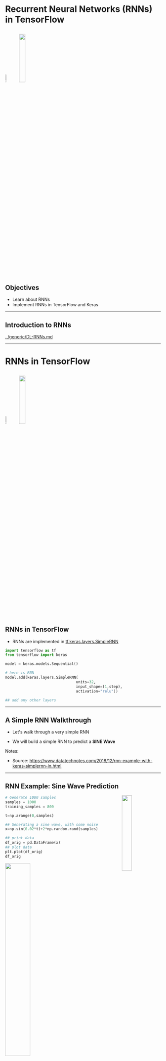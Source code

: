 # Recurrent Neural Networks (RNNs) in TensorFlow


<!-- TODO shiva -->
<img src="../../assets/images/deep-learning/rnn-2.png"  style="width:8%;" /><!-- {"left" : 1.02, "top" : 2.42, "height" : 4.8, "width" : 8.21} -->
<img src="../../assets/images/logos/tensorflow-logo-1.png" style="width:20%;"/><!-- {"left" : 2.79, "top" : 6.07, "height" : 1.81, "width" : 2.13} -->
---

## Objectives
* Learn about RNNs
* Implement RNNs in TensorFlow and Keras

---

## Introduction to RNNs

[../generic/DL-RNNs.md](../generic/DL-RNNs.md)

---

# RNNs in TensorFlow

<!-- TODO shiva -->
<img src="../../assets/images/deep-learning/rnn-2.png"  style="width:8%;" /><!-- {"left" : 1.02, "top" : 2.42, "height" : 4.8, "width" : 8.21} -->
<img src="../../assets/images/logos/tensorflow-logo-1.png" style="width:20%;"/><!-- {"left" : 2.79, "top" : 6.07, "height" : 1.81, "width" : 2.13} -->
---

## RNNs in TensorFlow

* RNNs are implemented in [tf.keras.layers.SimpleRNN](https://www.tensorflow.org/api_docs/python/tf/keras/layers/SimpleRNN)

```python
import tensorflow as tf
from tensorflow import keras

model = keras.models.Sequential()

# here is RNN
model.add(keras.layers.SimpleRNN(
                                units=32,
                                input_shape=(1,step),
                                activation="relu"))

## add any other layers
```

---

## A Simple RNN Walkthrough

* Let's walk through a very simple RNN

* We will build a simple RNN to predict a **SINE Wave**


Notes:
* Source: https://www.datatechnotes.com/2018/12/rnn-example-with-keras-simplernn-in.html

---

## RNN Example: Sine Wave Prediction

<img src="../../assets/images/deep-learning/rnn-sinewave-1-data.png"  style="width:25%;float:right;" />

```python
# Generate 1000 samples
samples = 1000    
training_samples = 800    

t=np.arange(0,samples)

## Generating a sine wave, with some noise
x=np.sin(0.02*t)+2*np.random.rand(samples)

## print data
df_orig = pd.DataFrame(x)
## plot data
plt.plot(df_orig)
df_orig
```

<img src="../../assets/images/deep-learning/rnn-sinewave-2-dataplot.png"  style="width:40%;" />

---
## Shaping Data for RNN

* RNN takes sequence of input and produces output

* This is called **`step`**

* Consider the following sequence:  
`x = [1,2,3,4,5,6,7,8,9,10]`

* For **`step=1`** the input(x) and prediction(y) looks like this

| X | Y |
|---|---|
| 1 | 2 |
| 2 | 3 |
| 3 | 4 |
| 4 | 5 |
| 5 | 6 |


---
## Shaping Data for RNN

* Input:   
`x = [1,2,3,4,5,6,7,8,9,10]`

* Step=2

* Input, Output looks like this:

| X   | Y |
|-----|---|
| 1,2 | 3 |
| 2,3 | 4 |
| 3,4 | 5 |
| 4,5 | 6 |
| 5,6 | 7 |

---

## Shaping Data for RNN

* Input:   
`x = [1,2,3,4,5,6,7,8,9,10]`

* Step=3

* Input, Output looks like this:

| X     | Y |
|-------|---|
| 1,2,3 | 4 |
| 2,3,4 | 5 |
| 3,4,5 | 6 |
| 4,5,6 | 7 |
| 5,6,7 | 8 |

---

## Shape Data

```python
## vectorize the data

def convertToMatrix(data, step):
 X, Y =[], []
 for i in range(len(data)-step):
  d=i+step  
  X.append(data[i:d,])
  Y.append(data[d,])
 return np.array(X), np.array(Y)

x_train,y_train =convertToMatrix(train,step)
x_test,y_test =convertToMatrix(test,step)

print ("x_train.shape", x_train.shape)
print ("y_train.shape", y_train.shape)
print ("x_test.shape", x_test.shape)
print ("y_test.shape", y_test.shape)

## See data
df = pd.DataFrame(x_train, y_train)
df

## Finally, we'll reshape trainX and testX to fit with the Keras model.
## RNN model requires three-dimensional input data.

x_train = np.reshape(x_train, (x_train.shape[0], 1, x_train.shape[1]))
x_test = np.reshape(x_test, (x_test.shape[0], 1, x_test.shape[1]))

print ("x_train.shape", x_train.shape)
print ("y_train.shape", y_train.shape)
print ("x_test.shape", x_test.shape)
print ("y_test.shape", y_test.shape)
```

---

## Shaping Data

```text
x_train.shape (800, 4)
y_train.shape (800,)
x_test.shape (200, 4)
y_test.shape (200,)

x_train.shape (800, 1, 4)
y_train.shape (800,)
x_test.shape (200, 1, 4)
y_test.shape (200,)
```

<img src="../../assets/images/deep-learning/rnn-sinewave-3-data-shaped-2.png"  style="width:30%;float:left;" />
<img src="../../assets/images/deep-learning/rnn-sinewave-3-data-shaped.png"  style="width:30%;float:right;" />

---

## Creating the Model

* Now the data is ready, we can create the model

```python

import tensorflow as tf
from tensorflow import keras

model = keras.models.Sequential()
model.add(keras.layers.SimpleRNN(units=32, input_shape=(1,step), activation="relu"))
model.add(keras.layers.Dense(8, activation="relu"))
model.add(keras.layers.Dense(1))
model.compile(optimizer='rmsprop', loss = 'mse', metrics=['mse'])

model.summary()
tf.keras.utils.plot_model(model, to_file='model.png', show_shapes=True)

```

---

## Model Shape

```text
Model: "sequential"
_________________________________________________________________
Layer (type)                 Output Shape              Param #   
=================================================================
simple_rnn (SimpleRNN)       (None, 32)                1184      
_________________________________________________________________
dense (Dense)                (None, 8)                 264       
_________________________________________________________________
dense_1 (Dense)              (None, 1)                 9         
=================================================================
Total params: 1,457
Trainable params: 1,457
Non-trainable params: 0

```

<img src="../../assets/images/deep-learning/rnn-sinewave-4-model.png"  style="width:37%;" />

---

## Training

<img src="../../assets/images/deep-learning/rnn-sinewave-5-training-history.png"  style="width:37%;float:right;" />

```python
%%time

# Fitting the RNN to the Training set
history = model.fit(x_train, y_train, epochs=100, batch_size=16)

%matplotlib inline
import matplotlib.pyplot as plt

plt.plot(history.history['mse'], label='mse')
plt.legend()
```

<br clear="all" />

```text
training starting ...
Train on 800 samples
Epoch 1/100
800/800 [==============================] - 1s 1ms/sample - loss: 1.3962 - mse: 1.3962
Epoch 2/100
800/800 [==============================] - 0s 231us/sample - loss: 0.4745 - mse: 0.4745
...
Epoch 99/100
800/800 [==============================] - 0s 194us/sample - loss: 0.3482 - mse: 0.3482
Epoch 100/100
800/800 [==============================] - 0s 295us/sample - loss: 0.3485 - mse: 0.3485
training done.
CPU times: user 1min 56s, sys: 2min 54s, total: 4min 51s
Wall time: 20.5 s
```

---

## Scoring

```python

predict_train = model.predict(x_train)
predict_test= model.predict(x_test)
predicted=np.concatenate((predict_train,predict_test),axis=0)

train_score = model.evaluate(x_train, y_train, verbose=0)
test_score = model.evaluate(x_test, y_test, verbose=0)

metric_names = model.metrics_names
print ("model metrics : " , metric_names)

train_metrics = model.evaluate(x_train, y_train, verbose=0)
for idx, metric in enumerate(metric_names):
    print ("Train Metric : {} = {:,.2f}".format (metric_names[idx], train_metrics[idx]))

test_metrics = model.evaluate(x_test, y_test, verbose=0)
for idx, metric in enumerate(metric_names):
    print ("Test Metric : {} = {:,.2f}".format (metric_names[idx], test_metrics[idx]))
```

```text
model metrics :  ['loss', 'mse']
Train Metric : loss = 0.34
Train Metric : mse = 0.34
Test Metric : loss = 0.46
Test Metric : mse = 0.46
```

---

## Plot Predictions

* Blue is original data

* Orange is prediction

* It is tracking pretty close!

```python
index = df_orig.index.values
plt.plot(index,df_orig)
plt.plot(index,predicted)
plt.axvline(df_orig.index[training_samples], c="r")
plt.show()
```


<img src="../../assets/images/deep-learning/rnn-sinewave-6-prediction.png"  style="width:40%;" />

---

## Lab: RNN lab

<img src="../../assets/images/icons/individual-labs.png" style="width:25%;float:right;"/><!-- {"left" : 6.76, "top" : 0.88, "height" : 4.37, "width" : 3.28} -->


* **Overview:**
    - Implement RNNs in TensorFlow

* **Approximate run time:**
    - 30-40 mins

* **Instructions:**
    - Try these labs
    - (Instructor to Demo) **RNN-1** - RNN Intro: Sinewave
    - **RNN-2** - Stock price prediction
    - **RNN-3** - Text generation with RNN



Notes:

---

## Review and Q&A

<img src="../../assets/images/icons/q-and-a-1.png" style="width:20%;float:right;" /><!-- {"left" : 8.24, "top" : 1.21, "height" : 1.28, "width" : 1.73} -->


* Let's go over what we have covered so far

* Any questions?

<img src="../../assets/images/icons/quiz-icon.png" style="width:40%;" /><!-- {"left" : 2.69, "top" : 4.43, "height" : 3.24, "width" : 4.86} -->
